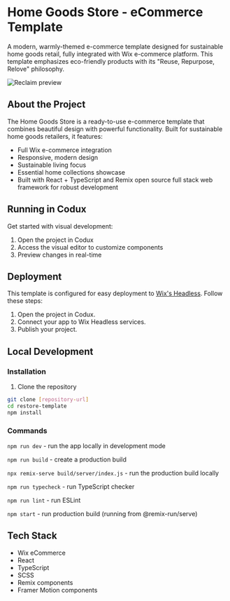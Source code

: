 # Home Goods Store - eCommerce Template
A modern, warmly-themed e-commerce template designed for sustainable home goods retail, fully integrated with Wix e-commerce platform. This template emphasizes eco-friendly products with its "Reuse, Repurpose, Relove" philosophy.

![Reclaim preview](https://wixmp-b7f7090100b13623109851bc.wixmp.com/reclaim-gif.gif)

## About the Project
The Home Goods Store is a ready-to-use e-commerce template that combines beautiful design with powerful functionality. Built for sustainable home goods retailers, it features:

- Full Wix e-commerce integration
- Responsive, modern design
- Sustainable living focus
- Essential home collections showcase
- Built with React + TypeScript and Remix open source full stack web framework for robust development

## Running in Codux
Get started with visual development:

1. Open the project in Codux
1. Access the visual editor to customize components
1. Preview changes in real-time

## Deployment
This template is configured for easy deployment to [Wix's Headless](https://www.wix.com/studio/developers/headless). Follow these steps:

1. Open the project in Codux.
1. Connect your app to Wix Headless services.
1. Publish your project.

## Local Development
### Installation
1. Clone the repository
```bash
git clone [repository-url]
cd restore-template
npm install
```
### Commands
`npm run dev` - run the app locally in development mode

`npm run build` - create a production build

`npx remix-serve build/server/index.js` - run the production build locally

`npm run typecheck` - run TypeScript checker

`npm run lint` - run ESLint

`npm start` - run production build (running from @remix-run/serve)

## Tech Stack
- Wix eCommerce
- React
- TypeScript
- SCSS
- Remix components
- Framer Motion components
